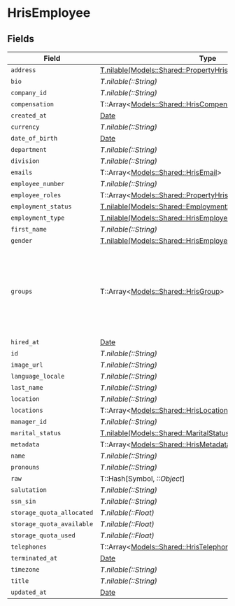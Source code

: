 # HrisEmployee


## Fields

| Field                                                                                                                                           | Type                                                                                                                                            | Required                                                                                                                                        | Description                                                                                                                                     |
| ----------------------------------------------------------------------------------------------------------------------------------------------- | ----------------------------------------------------------------------------------------------------------------------------------------------- | ----------------------------------------------------------------------------------------------------------------------------------------------- | ----------------------------------------------------------------------------------------------------------------------------------------------- |
| `address`                                                                                                                                       | [T.nilable(Models::Shared::PropertyHrisEmployeeAddress)](../../models/shared/propertyhrisemployeeaddress.md)                                    | :heavy_minus_sign:                                                                                                                              | N/A                                                                                                                                             |
| `bio`                                                                                                                                           | *T.nilable(::String)*                                                                                                                           | :heavy_minus_sign:                                                                                                                              | N/A                                                                                                                                             |
| `company_id`                                                                                                                                    | *T.nilable(::String)*                                                                                                                           | :heavy_minus_sign:                                                                                                                              | N/A                                                                                                                                             |
| `compensation`                                                                                                                                  | T::Array<[Models::Shared::HrisCompensation](../../models/shared/hriscompensation.md)>                                                           | :heavy_minus_sign:                                                                                                                              | N/A                                                                                                                                             |
| `created_at`                                                                                                                                    | [Date](https://ruby-doc.org/stdlib-2.6.1/libdoc/date/rdoc/Date.html)                                                                            | :heavy_minus_sign:                                                                                                                              | N/A                                                                                                                                             |
| `currency`                                                                                                                                      | *T.nilable(::String)*                                                                                                                           | :heavy_minus_sign:                                                                                                                              | N/A                                                                                                                                             |
| `date_of_birth`                                                                                                                                 | [Date](https://ruby-doc.org/stdlib-2.6.1/libdoc/date/rdoc/Date.html)                                                                            | :heavy_minus_sign:                                                                                                                              | N/A                                                                                                                                             |
| `department`                                                                                                                                    | *T.nilable(::String)*                                                                                                                           | :heavy_minus_sign:                                                                                                                              | N/A                                                                                                                                             |
| `division`                                                                                                                                      | *T.nilable(::String)*                                                                                                                           | :heavy_minus_sign:                                                                                                                              | N/A                                                                                                                                             |
| `emails`                                                                                                                                        | T::Array<[Models::Shared::HrisEmail](../../models/shared/hrisemail.md)>                                                                         | :heavy_minus_sign:                                                                                                                              | N/A                                                                                                                                             |
| `employee_number`                                                                                                                               | *T.nilable(::String)*                                                                                                                           | :heavy_minus_sign:                                                                                                                              | N/A                                                                                                                                             |
| `employee_roles`                                                                                                                                | T::Array<[Models::Shared::PropertyHrisEmployeeEmployeeRoles](../../models/shared/propertyhrisemployeeemployeeroles.md)>                         | :heavy_minus_sign:                                                                                                                              | N/A                                                                                                                                             |
| `employment_status`                                                                                                                             | [T.nilable(Models::Shared::EmploymentStatus)](../../models/shared/employmentstatus.md)                                                          | :heavy_minus_sign:                                                                                                                              | N/A                                                                                                                                             |
| `employment_type`                                                                                                                               | [T.nilable(Models::Shared::HrisEmployeeEmploymentType)](../../models/shared/hrisemployeeemploymenttype.md)                                      | :heavy_minus_sign:                                                                                                                              | N/A                                                                                                                                             |
| `first_name`                                                                                                                                    | *T.nilable(::String)*                                                                                                                           | :heavy_minus_sign:                                                                                                                              | N/A                                                                                                                                             |
| `gender`                                                                                                                                        | [T.nilable(Models::Shared::HrisEmployeeGender)](../../models/shared/hrisemployeegender.md)                                                      | :heavy_minus_sign:                                                                                                                              | N/A                                                                                                                                             |
| `groups`                                                                                                                                        | T::Array<[Models::Shared::HrisGroup](../../models/shared/hrisgroup.md)>                                                                         | :heavy_minus_sign:                                                                                                                              | Which groups/teams/units that this employee/user belongs to.  May not have all of the Group fields present, but should have id, name, or email. |
| `hired_at`                                                                                                                                      | [Date](https://ruby-doc.org/stdlib-2.6.1/libdoc/date/rdoc/Date.html)                                                                            | :heavy_minus_sign:                                                                                                                              | N/A                                                                                                                                             |
| `id`                                                                                                                                            | *T.nilable(::String)*                                                                                                                           | :heavy_minus_sign:                                                                                                                              | N/A                                                                                                                                             |
| `image_url`                                                                                                                                     | *T.nilable(::String)*                                                                                                                           | :heavy_minus_sign:                                                                                                                              | N/A                                                                                                                                             |
| `language_locale`                                                                                                                               | *T.nilable(::String)*                                                                                                                           | :heavy_minus_sign:                                                                                                                              | N/A                                                                                                                                             |
| `last_name`                                                                                                                                     | *T.nilable(::String)*                                                                                                                           | :heavy_minus_sign:                                                                                                                              | N/A                                                                                                                                             |
| `location`                                                                                                                                      | *T.nilable(::String)*                                                                                                                           | :heavy_minus_sign:                                                                                                                              | N/A                                                                                                                                             |
| `locations`                                                                                                                                     | T::Array<[Models::Shared::HrisLocation](../../models/shared/hrislocation.md)>                                                                   | :heavy_minus_sign:                                                                                                                              | N/A                                                                                                                                             |
| `manager_id`                                                                                                                                    | *T.nilable(::String)*                                                                                                                           | :heavy_minus_sign:                                                                                                                              | N/A                                                                                                                                             |
| `marital_status`                                                                                                                                | [T.nilable(Models::Shared::MaritalStatus)](../../models/shared/maritalstatus.md)                                                                | :heavy_minus_sign:                                                                                                                              | N/A                                                                                                                                             |
| `metadata`                                                                                                                                      | T::Array<[Models::Shared::HrisMetadata](../../models/shared/hrismetadata.md)>                                                                   | :heavy_minus_sign:                                                                                                                              | N/A                                                                                                                                             |
| `name`                                                                                                                                          | *T.nilable(::String)*                                                                                                                           | :heavy_minus_sign:                                                                                                                              | N/A                                                                                                                                             |
| `pronouns`                                                                                                                                      | *T.nilable(::String)*                                                                                                                           | :heavy_minus_sign:                                                                                                                              | N/A                                                                                                                                             |
| `raw`                                                                                                                                           | T::Hash[Symbol, *::Object*]                                                                                                                     | :heavy_minus_sign:                                                                                                                              | N/A                                                                                                                                             |
| `salutation`                                                                                                                                    | *T.nilable(::String)*                                                                                                                           | :heavy_minus_sign:                                                                                                                              | N/A                                                                                                                                             |
| `ssn_sin`                                                                                                                                       | *T.nilable(::String)*                                                                                                                           | :heavy_minus_sign:                                                                                                                              | N/A                                                                                                                                             |
| `storage_quota_allocated`                                                                                                                       | *T.nilable(::Float)*                                                                                                                            | :heavy_minus_sign:                                                                                                                              | N/A                                                                                                                                             |
| `storage_quota_available`                                                                                                                       | *T.nilable(::Float)*                                                                                                                            | :heavy_minus_sign:                                                                                                                              | N/A                                                                                                                                             |
| `storage_quota_used`                                                                                                                            | *T.nilable(::Float)*                                                                                                                            | :heavy_minus_sign:                                                                                                                              | N/A                                                                                                                                             |
| `telephones`                                                                                                                                    | T::Array<[Models::Shared::HrisTelephone](../../models/shared/hristelephone.md)>                                                                 | :heavy_minus_sign:                                                                                                                              | N/A                                                                                                                                             |
| `terminated_at`                                                                                                                                 | [Date](https://ruby-doc.org/stdlib-2.6.1/libdoc/date/rdoc/Date.html)                                                                            | :heavy_minus_sign:                                                                                                                              | N/A                                                                                                                                             |
| `timezone`                                                                                                                                      | *T.nilable(::String)*                                                                                                                           | :heavy_minus_sign:                                                                                                                              | N/A                                                                                                                                             |
| `title`                                                                                                                                         | *T.nilable(::String)*                                                                                                                           | :heavy_minus_sign:                                                                                                                              | N/A                                                                                                                                             |
| `updated_at`                                                                                                                                    | [Date](https://ruby-doc.org/stdlib-2.6.1/libdoc/date/rdoc/Date.html)                                                                            | :heavy_minus_sign:                                                                                                                              | N/A                                                                                                                                             |